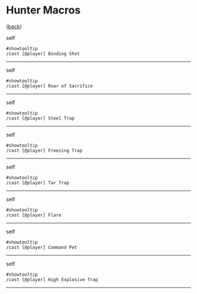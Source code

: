 <!--
    =====================================
    generator=datazen
    version=3.2.0
    hash=87b75ad6cd1f9dedf1574fff167cffcb
    =====================================
-->

# Hunter Macros

([back](README.md))

self

```
#showtooltip
/cast [@player] Binding Shot
```

---

self

```
#showtooltip
/cast [@player] Roar of Sacrifice
```

---

self

```
#showtooltip
/cast [@player] Steel Trap
```

---

self

```
#showtooltip
/cast [@player] Freezing Trap
```

---

self

```
#showtooltip
/cast [@player] Tar Trap
```

---

self

```
#showtooltip
/cast [@player] Flare
```

---

self

```
#showtooltip
/cast [@player] Command Pet
```

---

self

```
#showtooltip
/cast [@player] High Explosive Trap
```

---
